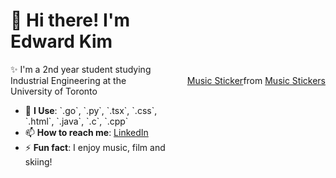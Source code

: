 <div style="display: flex; align-items: center;">
  <div style="flex: 1;">
    <h1>👋 Hi there! I'm Edward Kim</h1>
    <p>✨ I'm a 2nd year student studying Industrial Engineering at the University of Toronto
    <ul>
      <li>💬 <strong>I Use</strong>: `.go`, `.py`, `.tsx`, `.css`, `.html`, `.java`, `.c`, `.cpp`</li>
      <li>📫 <strong>How to reach me</strong>: <a href="https://www.linkedin.com/in/edw-kim/">LinkedIn</a></li>
      <li>⚡ <strong>Fun fact</strong>: I enjoy music, film and skiing!</li>
    </ul>
  </div>
  <div style="flex: 1; text-align: right;">
    <div class="tenor-gif-embed" data-postid="24483754" data-share-method="host" data-aspect-ratio="1.25" data-width="100%"><a href="https://tenor.com/view/music-gif-24483754">Music Sticker</a>from <a href="https://tenor.com/search/music-stickers">Music Stickers</a></div> <script type="text/javascript" async src="https://tenor.com/embed.js"></script>
  </div>
</div>
